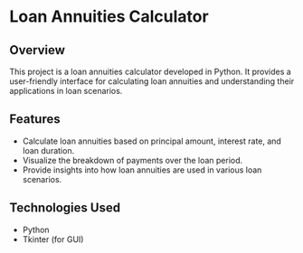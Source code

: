 # Loan Annuities Calculator

## Overview
This project is a loan annuities calculator developed in Python. It provides a user-friendly interface for calculating loan annuities and understanding their applications in loan scenarios.

## Features
- Calculate loan annuities based on principal amount, interest rate, and loan duration.
- Visualize the breakdown of payments over the loan period.
- Provide insights into how loan annuities are used in various loan scenarios.

## Technologies Used
- Python
- Tkinter (for GUI)
